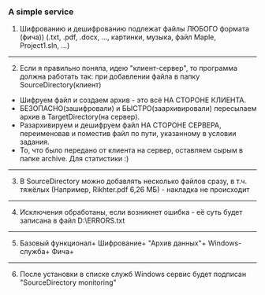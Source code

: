 ### A simple service ###

1) Шифрованию и дешифрованию подлежат файлы ЛЮБОГО формата (фича))
(.txt, .pdf, .docx, ..., картинки, музыка, файл Maple, Project1.sln, ...)
***
2) Если я правильно поняла, идею "клиент-сервер", то программа должна работать так: при добавлении файла в папку SourceDirectory(клиент)
- Шифруем файл и создаем архив  - это всё НА СТОРОНЕ КЛИЕНТА.
- БЕЗОПАСНО(зашифровали) и БЫСТРО(заархивировали) пересылаем архив в TargetDirectory(на сервер).
- Разархивируем и дешифруем файл НА СТОРОНЕ СЕРВЕРА, переименовав и поместив файл по пути, указанному в условии задания.
- То, что было передано от клиента на сервер, оставляем сырым в папке archive. Для статистики :)
***
3) В SourceDirectory можно добавлять несколько файлов сразу, в т.ч. тяжёлых (Например, Rikhter.pdf 6,26 МБ) - накладка не происходит
***
4) Исключения обработаны, если возникнет ошибка - её суть будет записана в файл D:\ERRORS.txt
***
5) Базовый функционал+
Шифрование+
"Архив данных"+
Windows-служба+
Фича+
***
6) После установки в списке служб Windows сервис будет подписан "SourceDirectory monitoring"
